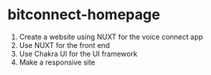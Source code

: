 # bitconnect-homepage

1. Create a website using NUXT for the voice connect app
2. Use NUXT for the front end
3. Use Chakra UI for the UI framework
4. Make a responsive site
